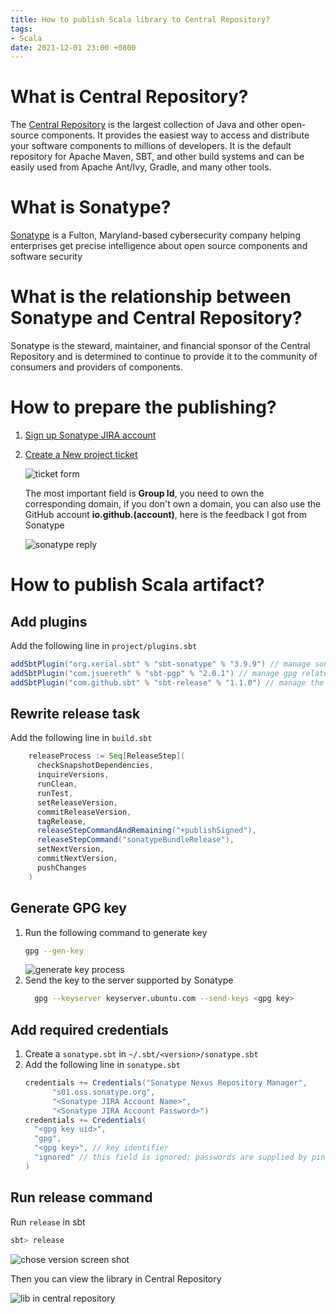 ```yaml
---
title: How to publish Scala library to Central Repository?
tags:
- Scala
date: 2021-12-01 23:00 +0800
---
```

# What is Central Repository?

The [Central Repository](https://central.sonatype.org/) is the largest collection of Java and other open-source components. It provides the easiest way to access and distribute your software components to millions of developers. It is the default repository for Apache Maven, SBT, and other build systems and can be easily used from Apache Ant/Ivy, Gradle, and many other tools.

# What is Sonatype?

[Sonatype](https://www.sonatype.com/) is a Fulton, Maryland-based cybersecurity company helping enterprises get precise intelligence about open source components and software security

# What is the relationship between Sonatype and Central Repository?

Sonatype is the steward, maintainer, and financial sponsor of the Central Repository and is determined to continue to provide it to the community of consumers and providers of components.

# How to prepare the publishing?

1. [Sign up Sonatype JIRA account](https://issues.sonatype.org/secure/Signup!default.jspa)
2. [Create a New project ticket](https://issues.sonatype.org/secure/CreateIssue.jspa?issuetype=21&pid=10134)

   ![ticket form](https://images.shangjiaming.com/screenshot-1638363380158.png)

	 The most important field is **Group Id**, you need to own the corresponding domain, if you don't own a domain, you can also use the GitHub account **io.github.(account)**, here is the feedback I got from Sonatype

	 ![sonatype reply](https://images.shangjiaming.com/screenshot-1638363844535.png)

# How to publish Scala artifact?

## Add plugins

Add the following line in `project/plugins.sbt`

```scala
addSbtPlugin("org.xerial.sbt" % "sbt-sonatype" % "3.9.9") // manage sonatype related stuff
addSbtPlugin("com.jsuereth" % "sbt-pgp" % "2.0.1") // manage gpg related stuff
addSbtPlugin("com.github.sbt" % "sbt-release" % "1.1.0") // manage the release process
```

## Rewrite release task

Add the following line in `build.sbt`
```scala
    releaseProcess := Seq[ReleaseStep](
      checkSnapshotDependencies,
      inquireVersions,
      runClean,
      runTest,
      setReleaseVersion,
      commitReleaseVersion,
      tagRelease,
      releaseStepCommandAndRemaining("+publishSigned"),
      releaseStepCommand("sonatypeBundleRelease"),
      setNextVersion,
      commitNextVersion,
      pushChanges
    )
```

## Generate GPG key

1. Run the following command to generate key
   ```sh
   gpg --gen-key
   ```
	 ![generate key process](https://images.shangjiaming.com/screenshot-1638362859300.png)
2. Send the key to the server supported by Sonatype
   ```sh
	 gpg --keyserver keyserver.ubuntu.com --send-keys <gpg key>
	 ```

## Add required credentials

1. Create a `sonatype.sbt` in `~/.sbt/<version>/sonatype.sbt`
2. Add the following line in `sonatype.sbt`
   ```scala
   credentials += Credentials("Sonatype Nexus Repository Manager",
         "s01.oss.sonatype.org",
         "<Sonatype JIRA Account Name>",
         "<Sonatype JIRA Account Password>")
   credentials += Credentials(
     "<gpg key uid>",
     "gpg",
     "<gpg key>", // key identifier
     "ignored" // this field is ignored; passwords are supplied by pinentry
   )
   ```

## Run release command

Run `release` in sbt
```sh
sbt> release
```
![chose version screen shot](https://images.shangjiaming.com/screenshot-1638364157515.png)

Then you can view the library in Central Repository

![lib in central repository](https://images.shangjiaming.com/screenshot-1638370171682.png)
